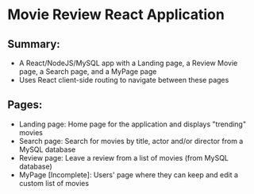 # Movie Review React Application

## Summary: 
- A React/NodeJS/MySQL app with a Landing page, a Review Movie page, a Search page, and a MyPage page
- Uses React client-side routing to navigate between these pages

## Pages:
- Landing page: Home page for the application and displays "trending" movies
- Search page: Search for movies by title, actor and/or director from a MySQL database
- Review page: Leave a review from a list of movies (from MySQL database)
- MyPage [Incomplete]: Users' page where they can keep and edit a custom list of movies
